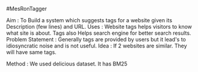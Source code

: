 #MesRonTagger

Aim : To Build a system which suggests tags for a website given its Description (few lines) and URL.
Uses : Website tags helps visitors to know what site is about. Tags also Helps search engine for better search results.
Problem Statement : Generally tags are provided by users but it lead's to idiosyncratic noise and is not useful.
Idea : If 2 websites are similar. They will have same tags.

Method : We used delicious dataset. It has BM25
